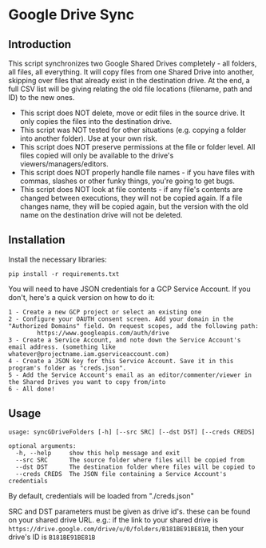 # Google Drive Sync

## Introduction
This script synchronizes two Google Shared Drives completely - all folders, all files, all everything.
It will copy files from one Shared Drive into another, skipping over files that already exist in the destination drive.
At the end, a full CSV list will be giving relating the old file locations (filename, path and ID) to the new ones.

* This script does NOT delete, move or edit files in the source drive. It only copies the files into the destination drive. 
* This script was NOT tested for other situations (e.g. copying a folder into another folder). Use at your own risk.
* This script does NOT preserve permissions at the file or folder level. All files copied will only be available to the drive's viewers/managers/editors.
* This script does NOT properly handle file names - if you have files with commas, slashes or other funky things, you're going to get bugs.
* This script does NOT look at file contents - if any file's contents are changed between executions, they will not be copied again. If a file changes name, they will be copied again, but the version with the old name on the destination drive will not be deleted.

## Installation
Install the necessary libraries:

`pip install -r requirements.txt`

You will need to have JSON credentials for a GCP Service Account. If you don't, here's a quick version on how to do it:

```
1 - Create a new GCP project or select an existing one
2 - Configure your OAUTH consent screen. Add your domain in the "Authorized Domains" field. On request scopes, add the following path:
        https://www.googleapis.com/auth/drive
3 - Create a Service Account, and note down the Service Account's email address. (something like whatever@projectname.iam.gserviceaccount.com)
4 - Create a JSON key for this Service Account. Save it in this program's folder as "creds.json".
5 - Add the Service Account's email as an editor/commenter/viewer in the Shared Drives you want to copy from/into
6 - All done!
```

## Usage
```
usage: syncGDriveFolders [-h] [--src SRC] [--dst DST] [--creds CREDS]

optional arguments:
  -h, --help     show this help message and exit
  --src SRC      The source folder where files will be copied from
  --dst DST      The destination folder where files will be copied to
  --creds CREDS  The JSON file containing a Service Account's credentials
```

By default, credentials will be loaded from "./creds.json"

SRC and DST parameters must be given as drive id's. these can be found on your shared drive URL.
e.g.: if the link to your shared drive is `https://drive.google.com/drive/u/0/folders/B181BE91BE81B`, then your drive's ID is `B181BE91BE81B`
